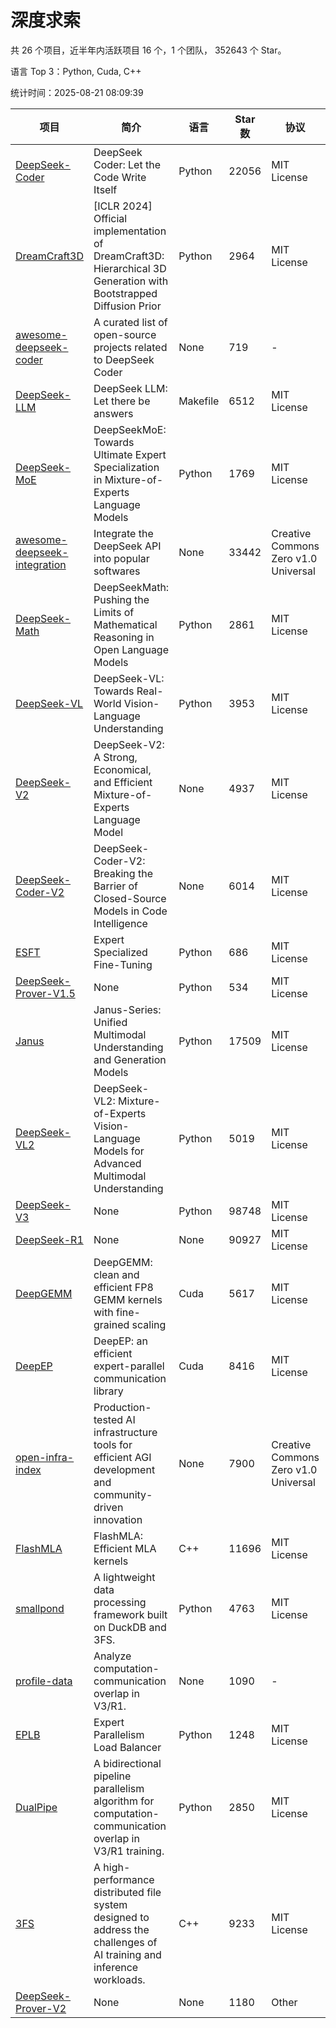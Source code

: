 # 深度求索

共 26 个项目，近半年内活跃项目 16 个，1 个团队， 352643 个 Star。

语言 Top 3：Python, Cuda, C++

统计时间：2025-08-21 08:09:39

| 项目 | 简介 | 语言 | Star 数 | 协议 | 创建时间 | 最后更新时间 | 最后提交时间 |
| --- | --- | --- | --- | --- | --- | --- | --- |
| [DeepSeek-Coder](https://github.com/deepseek-ai/DeepSeek-Coder) | DeepSeek Coder: Let the Code Write Itself | Python | 22056 | MIT License | 2023-10-20 | 2025-08-21 | 2024-05-21 |
| [DreamCraft3D](https://github.com/deepseek-ai/DreamCraft3D) | [ICLR 2024] Official implementation of DreamCraft3D: Hierarchical 3D Generation with Bootstrapped Diffusion Prior | Python | 2964 | MIT License | 2023-10-23 | 2025-08-17 | 2025-04-22 |
| [awesome-deepseek-coder](https://github.com/deepseek-ai/awesome-deepseek-coder) | A curated list of open-source projects related to DeepSeek Coder | None | 719 | - | 2023-11-06 | 2025-08-17 | 2024-04-03 |
| [DeepSeek-LLM](https://github.com/deepseek-ai/DeepSeek-LLM) | DeepSeek LLM: Let there be answers | Makefile | 6512 | MIT License | 2023-11-29 | 2025-08-21 | 2024-02-04 |
| [DeepSeek-MoE](https://github.com/deepseek-ai/DeepSeek-MoE) | DeepSeekMoE: Towards Ultimate Expert Specialization in Mixture-of-Experts Language Models | Python | 1769 | MIT License | 2024-01-02 | 2025-08-18 | 2024-01-16 |
| [awesome-deepseek-integration](https://github.com/deepseek-ai/awesome-deepseek-integration) | Integrate the DeepSeek API into popular softwares | None | 33442 | Creative Commons Zero v1.0 Universal | 2024-01-11 | 2025-08-21 | 2025-05-13 |
| [DeepSeek-Math](https://github.com/deepseek-ai/DeepSeek-Math) | DeepSeekMath: Pushing the Limits of Mathematical Reasoning in Open Language Models | Python | 2861 | MIT License | 2024-02-05 | 2025-08-20 | 2024-04-15 |
| [DeepSeek-VL](https://github.com/deepseek-ai/DeepSeek-VL) | DeepSeek-VL: Towards Real-World Vision-Language Understanding | Python | 3953 | MIT License | 2024-03-07 | 2025-08-20 | 2024-04-24 |
| [DeepSeek-V2](https://github.com/deepseek-ai/DeepSeek-V2) | DeepSeek-V2: A Strong, Economical, and Efficient Mixture-of-Experts Language Model | None | 4937 | MIT License | 2024-04-22 | 2025-08-20 | 2024-09-25 |
| [DeepSeek-Coder-V2](https://github.com/deepseek-ai/DeepSeek-Coder-V2) | DeepSeek-Coder-V2: Breaking the Barrier of Closed-Source Models in Code Intelligence | None | 6014 | MIT License | 2024-06-14 | 2025-08-20 | 2024-09-24 |
| [ESFT](https://github.com/deepseek-ai/ESFT) | Expert Specialized Fine-Tuning | Python | 686 | MIT License | 2024-07-04 | 2025-08-17 | 2025-05-22 |
| [DeepSeek-Prover-V1.5](https://github.com/deepseek-ai/DeepSeek-Prover-V1.5) | None | Python | 534 | MIT License | 2024-08-15 | 2025-08-19 | 2024-08-16 |
| [Janus](https://github.com/deepseek-ai/Janus) | Janus-Series: Unified Multimodal Understanding and Generation Models | Python | 17509 | MIT License | 2024-10-18 | 2025-08-21 | 2025-02-01 |
| [DeepSeek-VL2](https://github.com/deepseek-ai/DeepSeek-VL2) | DeepSeek-VL2: Mixture-of-Experts Vision-Language Models for Advanced Multimodal Understanding | Python | 5019 | MIT License | 2024-12-13 | 2025-08-21 | 2025-02-26 |
| [DeepSeek-V3](https://github.com/deepseek-ai/DeepSeek-V3) | None | Python | 98748 | MIT License | 2024-12-26 | 2025-08-21 | 2025-06-27 |
| [DeepSeek-R1](https://github.com/deepseek-ai/DeepSeek-R1) | None | None | 90927 | MIT License | 2025-01-20 | 2025-08-21 | 2025-06-27 |
| [DeepGEMM](https://github.com/deepseek-ai/DeepGEMM) | DeepGEMM: clean and efficient FP8 GEMM kernels with fine-grained scaling | Cuda | 5617 | MIT License | 2025-02-13 | 2025-08-20 | 2025-08-15 |
| [DeepEP](https://github.com/deepseek-ai/DeepEP) | DeepEP: an efficient expert-parallel communication library | Cuda | 8416 | MIT License | 2025-02-17 | 2025-08-21 | 2025-08-19 |
| [open-infra-index](https://github.com/deepseek-ai/open-infra-index) | Production-tested AI infrastructure tools for efficient AGI development and community-driven innovation | None | 7900 | Creative Commons Zero v1.0 Universal | 2025-02-21 | 2025-08-21 | 2025-05-15 |
| [FlashMLA](https://github.com/deepseek-ai/FlashMLA) | FlashMLA: Efficient MLA kernels | C++ | 11696 | MIT License | 2025-02-21 | 2025-08-20 | 2025-08-14 |
| [smallpond](https://github.com/deepseek-ai/smallpond) | A lightweight data processing framework built on DuckDB and 3FS. | Python | 4763 | MIT License | 2025-02-24 | 2025-08-20 | 2025-03-05 |
| [profile-data](https://github.com/deepseek-ai/profile-data) | Analyze computation-communication overlap in V3/R1. | None | 1090 | - | 2025-02-26 | 2025-08-17 | 2025-03-21 |
| [EPLB](https://github.com/deepseek-ai/EPLB) | Expert Parallelism Load Balancer | Python | 1248 | MIT License | 2025-02-26 | 2025-08-20 | 2025-03-24 |
| [DualPipe](https://github.com/deepseek-ai/DualPipe) | A bidirectional pipeline parallelism algorithm for computation-communication overlap in V3/R1 training. | Python | 2850 | MIT License | 2025-02-26 | 2025-08-18 | 2025-03-10 |
| [3FS](https://github.com/deepseek-ai/3FS) |  A high-performance distributed file system designed to address the challenges of AI training and inference workloads.  | C++ | 9233 | MIT License | 2025-02-27 | 2025-08-21 | 2025-08-21 |
| [DeepSeek-Prover-V2](https://github.com/deepseek-ai/DeepSeek-Prover-V2) | None | None | 1180 | Other | 2025-04-30 | 2025-08-19 | 2025-07-18 |
